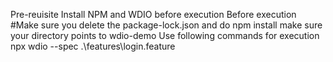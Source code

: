 Pre-reuisite 
Install NPM and WDIO before execution
Before execution #Make sure you delete the package-lock.json and do npm install
make sure your directory points to wdio-demo
Use following commands for execution npx wdio --spec .\features\login.feature